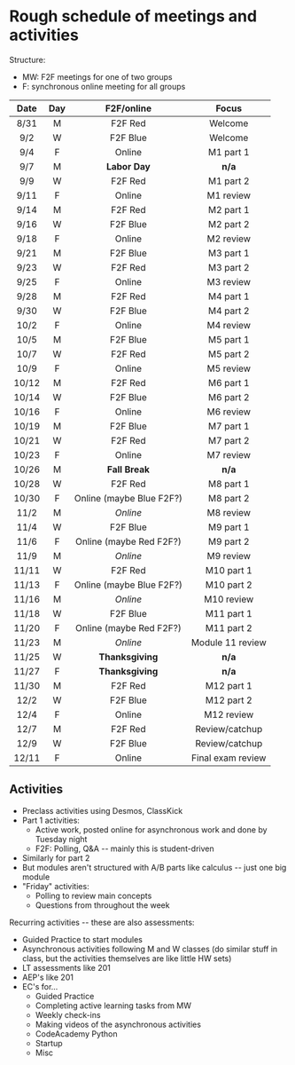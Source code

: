 # Rough schedule of meetings and activities 

Structure: 

- MW: F2F meetings for one of two groups 
- F: synchronous online meeting for all groups 

| Date | Day | F2F/online | Focus | 
|:---: | :--: | :---------:| :---: | 
8/31	| M	| F2F Red | Welcome 
9/2	| W	| F2F Blue | Welcome 
9/4	| F	| Online | M1 part 1
9/7	| M	| **Labor Day** | **n/a**  
9/9	| W	| F2F Red | M1 part 2
9/11	| F	| Online | M1 review 
9/14	| M	| F2F Red | M2 part 1
9/16	| W	| F2F Blue | M2 part 2
9/18	| F	| Online | M2 review 
9/21	| M	| F2F Blue | M3 part 1
9/23	| W	| F2F Red | M3 part 2
9/25	| F	| Online | M3 review 
9/28	| M	| F2F Red | M4 part 1
9/30	| W	| F2F Blue | M4 part 2
10/2	| F	| Online | M4 review 
10/5	| M	| F2F Blue | M5 part 1 
10/7	| W	| F2F Red | M5 part 2
10/9	| F	| Online | M5 review 
10/12	| M	| F2F Red | M6 part 1
10/14	| W	| F2F Blue | M6 part 2
10/16	| F	| Online | M6 review 
10/19	| M	| F2F Blue | M7 part 1
10/21	| W	| F2F Red | M7 part 2
10/23	| F	| Online | M7 review 
10/26	| M	| **Fall Break**  | **n/a** 
10/28	| W	| F2F Red | M8 part 1 | 
10/30	| F	| Online (maybe Blue F2F?) | M8 part 2 | 
11/2	| M	| *Online* | M8 review 
11/4	| W	| F2F Blue | M9 part 1
11/6	| F	| Online (maybe Red F2F?)| M9 part 2
11/9	| M	| *Online* | M9 review
11/11	| W	| F2F Red | M10 part 1
11/13	| F	| Online (maybe Blue F2F?) | M10 part 2
11/16	| M	| *Online* | M10 review 
11/18	| W	| F2F Blue | M11 part 1
11/20	| F	| Online (maybe Red F2F?) | M11 part 2
11/23	| M	| *Online* | Module 11 review  
11/25	| W	| **Thanksgiving** | **n/a**
11/27	| F	| **Thanksgiving** | **n/a**
11/30	| M	| F2F Red | M12 part 1 
12/2	| W	| F2F Blue | M12 part 2
12/4	| F	| Online | M12 review 
12/7	| M	| F2F Red | Review/catchup 
12/9	| W	| F2F Blue | Review/catchup 
12/11	| F	| Online | Final exam review 

## Activities 

- Preclass activities using Desmos, ClassKick 
- Part 1 activities: 
  - Active work, posted online for asynchronous work and done by Tuesday night
  - F2F: Polling, Q&A -- mainly this is student-driven 
- Similarly for part 2 
- But modules aren't structured with A/B parts like calculus -- just one big module 
- "Friday" activities: 
  - Polling to review main concepts 
  - Questions from throughout the week  

Recurring activities -- these are also assessments: 

- Guided Practice to start modules
- Asynchronous activities following M and W classes (do similar stuff in class, but the activities themselves are like little HW sets)
- LT assessments like 201
- AEP's like 201 
- EC's for...
  - Guided Practice
  - Completing active learning tasks from MW 
  - Weekly check-ins
  - Making videos of the asynchronous activities 
  - CodeAcademy Python 
  - Startup  
  - Misc 